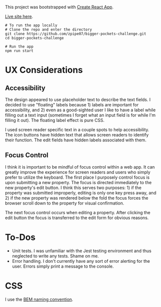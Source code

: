 This project was bootstrapped with [Create React App](https://github.com/facebookincubator/create-react-app).

[Live site here](http://zackpiper.com/bigger-pockets-challenge/).

```
# To run the app locally
# Clone the repo and enter the directory
git clone https://github.com/zpipe07/bigger-pockets-challenge.git
cd bigger-pockets-challenge

# Run the app
npm run start
```

# UX Considerations

Accessibility
-------------
The design appeared to use placeholder text to describe the text fields. I
decided to use "floating" labels because 1) labels are important for
accessibility, and 2) even as a good-sighted user I like to have a label while
filling out a text input (sometimes I forget what an input field is for while
I'm filling it out). The floating label effect is pure CSS.

I used screen reader specific text in a couple spots to help accessibility. The
icon buttons have hidden text that allows screen readers to identify their
function. The edit fields have hidden labels associated with them.

Focus Control
-------------
I think it is important to be mindful of focus control within a web app. It can
greatly improve the experience for screen readers and users who simply
prefer to utilize the keyboard. The first place I purposely control focus is
upon submitting a new property. The focus is directed immediately to the new
property's edit button. I think this serves two purposes: 1) if the property was
submitted improperly, editing is only one key press away, and 2) if the new
property was rendered below the fold the focus forces the browser scroll down to
the property for visual confirmation.

The next focus control occurs when editing a property. After clicking the edit
button the focus is transferred to the edit form for obvious reasons.

# To-Dos
- Unit tests. I was unfamiliar with the Jest testing environment and thus
  neglected to write any tests. Shame on me.
- Error handling. I don't currently have any sort of error alerting for the
  user. Errors simply print a message to the console.

# CSS
I use the [BEM naming convention](http://getbem.com/introduction/).

